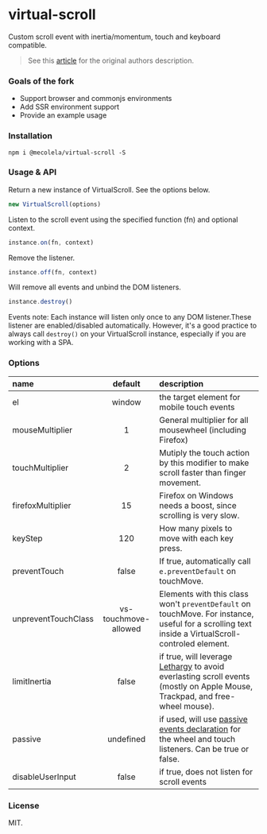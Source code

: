 virtual-scroll
=====

Custom scroll event with inertia/momentum, touch and keyboard compatible.
> See this [article](http://www.everyday3d.com/blog/index.php/2014/08/18/smooth-scrolling-with-virtualscroll/) for the original authors description.

### Goals of the fork
- Support browser and commonjs environments
- Add SSR environment support
- Provide an example usage

### Installation
```
npm i @mecolela/virtual-scroll -S
```

### Usage & API

Return a new instance of VirtualScroll. See the options below.
```js
new VirtualScroll(options)
```

Listen to the scroll event using the specified function (fn) and optional context.
```js
instance.on(fn, context)
```

Remove the listener.
```js
instance.off(fn, context)
```

Will remove all events and unbind the DOM listeners.
```js
instance.destroy()
```

Events note:
Each instance will listen only once to any DOM listener.These listener are enabled/disabled automatically. However, it's a good practice to always call `destroy()` on your VirtualScroll instance, especially if you are working with a SPA.

### Options
| name   |   default     |  description |
|:----------|:-------------:|:------|
| el |  window | the target element for mobile touch events |
| mouseMultiplier |  1  |  General multiplier for all mousewheel (including Firefox) |
| touchMultiplier   | 2 |  Mutiply the touch action by this modifier to make scroll faster than finger movement. |
| firefoxMultiplier | 15 |  Firefox on Windows needs a boost, since scrolling is very slow. |
| keyStep | 120 | How many pixels to move with each key press. |
| preventTouch | false | If true, automatically call `e.preventDefault` on touchMove. |
| unpreventTouchClass | vs-touchmove-allowed |  Elements with this class won't `preventDefault` on touchMove. For instance, useful for a scrolling text inside a VirtualScroll-controled element. |
| limitInertia | false | if true, will leverage [Lethargy](https://github.com/d4nyll/lethargy) to avoid everlasting scroll events (mostly on Apple Mouse, Trackpad, and free-wheel mouse). |
| passive | undefined | if used, will use [passive events declaration](https://developer.mozilla.org/en-US/docs/Web/API/EventTarget/addEventListener#Improving_scrolling_performance_with_passive_listeners) for the wheel and touch listeners. Can be true or false. |
| disableUserInput | false | if true, does not listen for scroll events  |

### License
MIT.
